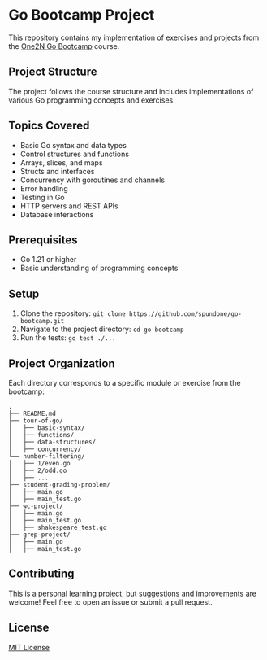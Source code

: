 # Go Bootcamp Project

This repository contains my implementation of exercises and projects from the [One2N Go Bootcamp](https://one2n.io/go-bootcamp) course.

## Project Structure

The project follows the course structure and includes implementations of various Go programming concepts and exercises.

## Topics Covered

- Basic Go syntax and data types
- Control structures and functions
- Arrays, slices, and maps
- Structs and interfaces
- Concurrency with goroutines and channels
- Error handling
- Testing in Go
- HTTP servers and REST APIs
- Database interactions

## Prerequisites

- Go 1.21 or higher
- Basic understanding of programming concepts

## Setup

1. Clone the repository: `git clone https://github.com/spundone/go-bootcamp.git`
2. Navigate to the project directory: `cd go-bootcamp`
3. Run the tests: `go test ./...`

## Project Organization

Each directory corresponds to a specific module or exercise from the bootcamp:

```
.
├── README.md
├── tour-of-go/
│   ├── basic-syntax/
│   ├── functions/
│   ├── data-structures/
│   ├── concurrency/
└── number-filtering/
│   ├── 1/even.go
│   ├── 2/odd.go
│   ├── ...
├── student-grading-problem/
│   ├── main.go
│   ├── main_test.go
├── wc-project/
│   ├── main.go
│   ├── main_test.go
│   ├── shakespeare_test.go
├── grep-project/
│   ├── main.go
│   ├── main_test.go
```

## Contributing

This is a personal learning project, but suggestions and improvements are welcome! Feel free to open an issue or submit a pull request.

## License

[MIT License](LICENSE)